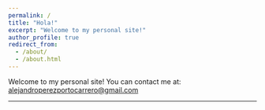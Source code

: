 ```yaml
---
permalink: /
title: "Hola!"
excerpt: "Welcome to my personal site!"
author_profile: true
redirect_from: 
  - /about/
  - /about.html
---
```


Welcome to my personal site!
You can contact me at: <alejandroperezportocarrero@gmail.com>

---
